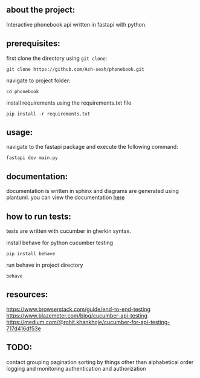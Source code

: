 ## about the project:

Interactive phonebook api written in fastapi with python.

## prerequisites:

first clone the directory using `git clone`:

```
git clone https://github.com/Ash-seah/phonebook.git
```

navigate to project folder:

```
cd phonebook
```

install requirements using the requirements.txt file

```
pip install -r requirements.txt
```

## usage:

navigate to the fastapi package and execute the following command:

```
fastapi dev main.py
```

## documentation:

documentation is written in sphinx and diagrams are generated using plantuml.
you can view the documentation [here](documentation/source/_build/html/index.html)

## how to run tests:

tests are written with cucumber in gherkin syntax.

install behave for python cucumber testing

```
pip install behave
```

run behave in project directory 

```
behave
```

## resources:
https://www.browserstack.com/guide/end-to-end-testing
https://www.blazemeter.com/blog/cucumber-api-testing
https://medium.com/@rohit.khankhoje/cucumber-for-api-testing-717d416df53e

## TODO:
contact grouping
pagination
sorting by things other than alphabetical order
logging and monitoring
authentication and authorization
